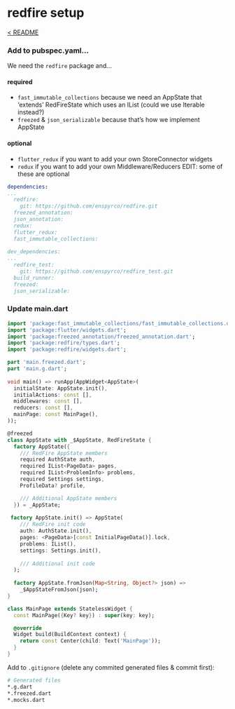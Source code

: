 # redfire setup 

[< README](../README.md)

### Add to pubspec.yaml...

We need the `redfire` package and... 

#### required 
- `fast_immutable_collections` because we need an AppState that ‘extends’ RedFireState which uses an IList (could we use Iterable instead?) 
- `freezed` & `json_serializable` because that’s how we implement AppState 

#### optional 

- `flutter_redux` if you want to add your own StoreConnector widgets 
- `redux` if you want to add your own Middleware/Reducers 
EDIT: some of these are optional 

```yml
dependencies:
...
  redfire:
    git: https://github.com/enspyrco/redfire.git
  freezed_annotation:
  json_annotation:
  redux:
  flutter_redux:
  fast_immutable_collections:
 
dev_dependencies:
... 
  redfire_test:
    git: https://github.com/enspyrco/redfire_test.git
  build_runner:
  freezed:
  json_serializable:
```

### Update main.dart 

```Dart
import 'package:fast_immutable_collections/fast_immutable_collections.dart';
import 'package:flutter/widgets.dart';
import 'package:freezed_annotation/freezed_annotation.dart';
import 'package:redfire/types.dart';
import 'package:redfire/widgets.dart';

part 'main.freezed.dart';
part 'main.g.dart';
 
void main() => runApp(AppWidget<AppState>(
  initialState: AppState.init(),
  initialActions: const [],
  middlewares: const [],
  reducers: const [],
  mainPage: const MainPage(),
));

@freezed
class AppState with _$AppState, RedFireState {
  factory AppState({
    /// RedFire AppState members
    required AuthState auth,
    required IList<PageData> pages,
    required IList<ProblemInfo> problems,
    required Settings settings,
    ProfileData? profile,

    /// Additional AppState members
  }) = _AppState;
 
 factory AppState.init() => AppState(
    /// RedFire init code
    auth: AuthState.init(),
    pages: <PageData>[const InitialPageData()].lock,
    problems: IList(),
    settings: Settings.init(),
    
    /// Additional init code
  );
 
  factory AppState.fromJson(Map<String, Object?> json) =>
    _$AppStateFromJson(json);
}

class MainPage extends StatelessWidget {
  const MainPage({Key? key}) : super(key: key);

  @override
  Widget build(BuildContext context) {
    return const Center(child: Text('MainPage'));
  }
}
```

Add to `.gitignore` (delete any commited generated files & commit first):

```sh
# Generated files
*.g.dart
*.freezed.dart
*.mocks.dart
```